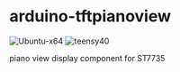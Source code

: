 # arduino-tftpianoview
![Ubuntu-x64](https://github.com/newdigate/arduino-tftpianoview/workflows/Ubuntu-x64/badge.svg)
![teensy40](https://github.com/newdigate/arduino-tftpianoview/workflows/teensy40/badge.svg)

piano view display component for ST7735
